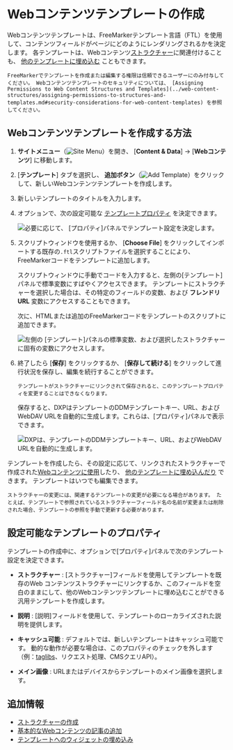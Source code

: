 # Webコンテンツテンプレートの作成

Webコンテンツテンプレートは、FreeMarkerテンプレート言語（FTL）を使用して、コンテンツフィールドがページにどのようにレンダリングされるかを決定します。 各テンプレートは、Webコンテンツ[ストラクチャー](../web-content-structures/creating-structures.md)に関連付けることも、 [他のテンプレートに埋め込む](./embedding-widgets-in-templates.md#embedding-other-templates) こともできます。

```{important}
FreeMarkerでテンプレートを作成または編集する権限は信頼できるユーザーにのみ付与してください。 Webコンテンツテンプレートのセキュリティについては、 [Assigning Permissions to Web Content Structures and Templates](../web-content-structures/assigning-permissions-to-structures-and-templates.md#security-considerations-for-web-content-templates) を参照してください。
```

<a name="how-to-create-a-web-content-template" />

## Webコンテンツテンプレートを作成する方法

1. **サイトメニュー**（![Site Menu](./../../../images/icon-menu.png)）を開き、 [**Content & Data**] → [**Webコンテンツ**] に移動します。

2. [**テンプレート**] タブを選択し、 **追加ボタン**（![Add Template](../../../images/icon-add.png)）をクリックして、新しいWebコンテンツテンプレートを作成します。

3.  新しいテンプレートのタイトルを入力します。

4.  オプションで、次の設定可能な [テンプレートプロパティ](#configurable-template-properties) を決定できます。

    ![必要に応じて、 [プロパティ]パネルでテンプレート設定を決定します。](./creating-web-content-templates/images/01.png)

5.  スクリプトウィンドウを使用するか、 [**Choose File**] をクリックしてインポートする既存の`.ftl`スクリプトファイルを選択することにより、FreeMarkerコードをテンプレートに追加します。

    スクリプトウィンドウに手動でコードを入力すると、左側の[テンプレート]パネルで標準変数にすばやくアクセスできます。 テンプレートにストラクチャーを選択した場合は、その特定のフィールドの変数、および **フレンドリURL** 変数にアクセスすることもできます。

    次に、HTMLまたは追加のFreeMarkerコードをテンプレートのスクリプトに追加できます。

    ![左側の [テンプレート]パネルの標準変数、および選択したストラクチャーに固有の変数にアクセスします。](./creating-web-content-templates/images/02.png)

6.  終了したら [**保存**] をクリックするか、 [**保存して続ける**] をクリックして進行状況を保存し、編集を続行することができます。

    ```{important}
    テンプレートがストラクチャーにリンクされて保存されると、このテンプレートプロパティを変更することはできなくなります。
    ```

    保存すると、DXPはテンプレートのDDMテンプレートキー、URL、およびWebDAV URLを自動的に生成します。これらは、[プロパティ]パネルで表示できます。

    ![DXPは、テンプレートのDDMテンプレートキー、URL、およびWebDAV URLを自動的に生成します。](./creating-web-content-templates/images/03.png)

テンプレートを作成したら、その設定に応じて、リンクされたストラクチャーで作成された[Webコンテンツに使用](../web-content-articles/adding-a-basic-web-content-article.md)したり、 [他のテンプレートに埋め込んだり](./embedding-widgets-in-templates.md#embedding-other-templates) できます。 テンプレートはいつでも編集できます。

```{note}
ストラクチャーの変更には、関連するテンプレートの変更が必要になる場合があります。 たとえば、テンプレートで参照されているストラクチャーフィールド名の名前が変更または削除された場合、テンプレートの参照を手動で更新する必要があります。
```

<a name="configurable-template-properties" />

## 設定可能なテンプレートのプロパティ

テンプレートの作成中に、オプションで[プロパティ]パネルで次のテンプレート設定を決定できます。

  - **ストラクチャー** : [ストラクチャー]フィールドを使用してテンプレートを既存のWeb コンテンツストラクチャーにリンクするか、このフィールドを空白のままにして、他のWebコンテンツテンプレートに埋め込むことができる汎用テンプレートを作成します。

  - **説明** : [説明]フィールドを使用して、テンプレートのローカライズされた説明を提供します。

  - **キャッシュ可能** : デフォルトでは、新しいテンプレートはキャッシュ可能です。 動的な動作が必要な場合は、このプロパティのチェックを外します（例：[taglibs](./using-taglibs-in-templates.md)、リクエスト処理、CMSクエリAPI）。

  - **メイン画像** : URLまたはデバイスからテンプレートのメイン画像を選択します。

## 追加情報

  - [ストラクチャーの作成](../web-content-structures/creating-structures.md)
  - [基本的なWebコンテンツの記事の追加](../web-content-articles/adding-a-basic-web-content-article.md)
  - [テンプレートへのウィジェットの埋め込み](./embedding-widgets-in-templates.md)
